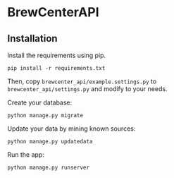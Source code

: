 # BrewCenterAPI

## Installation
Install the requirements using pip.
```
pip install -r requirements.txt
```
Then, copy `brewcenter_api/example.settings.py` to `brewcenter_api/settings.py` and modify to your needs.

Create your database:
```
python manage.py migrate
```

Update your data by mining known sources:
```
python manage.py updatedata
```

Run the app:
```
python manage.py runserver
```